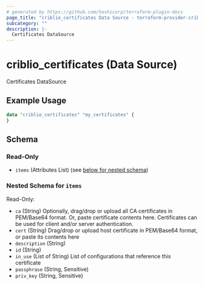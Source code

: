```yaml
---
# generated by https://github.com/hashicorp/terraform-plugin-docs
page_title: "criblio_certificates Data Source - terraform-provider-criblio"
subcategory: ""
description: |-
  Certificates DataSource
---
```


# criblio_certificates (Data Source)

Certificates DataSource

## Example Usage

```terraform
data "criblio_certificates" "my_certificates" {
}
```

<!-- schema generated by tfplugindocs -->
## Schema

### Read-Only

- `items` (Attributes List) (see [below for nested schema](#nestedatt--items))

<a id="nestedatt--items"></a>
### Nested Schema for `items`

Read-Only:

- `ca` (String) Optionally, drag/drop or upload all CA certificates in PEM/Base64 format. Or, paste certificate contents here. Certificates can be used for client and/or server authentication.
- `cert` (String) Drag/drop or upload host certificate in PEM/Base64 format, or paste its contents here
- `description` (String)
- `id` (String)
- `in_use` (List of String) List of configurations that reference this certificate
- `passphrase` (String, Sensitive)
- `priv_key` (String, Sensitive)
